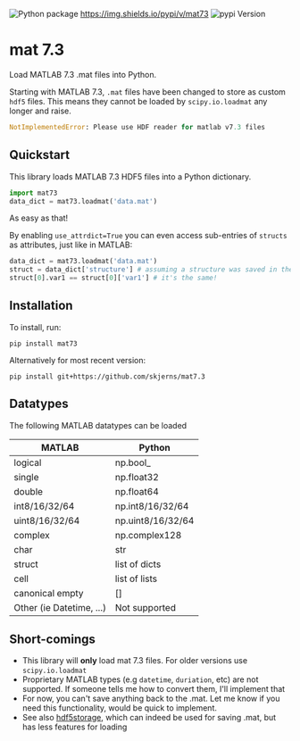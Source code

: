 
![Python package](https://github.com/skjerns/mat7.3/workflows/Python%20package/badge.svg) https://img.shields.io/pypi/v/mat73 ![pypi Version](https://img.shields.io/pypi/v/mat73)

# mat 7.3
Load MATLAB 7.3 .mat files into Python.

Starting with MATLAB 7.3, `.mat` files have been changed to store as custom `hdf5` files.
This means they cannot be loaded by `scipy.io.loadmat` any longer and raise.

```Python
NotImplementedError: Please use HDF reader for matlab v7.3 files
```

## Quickstart

This library loads MATLAB 7.3 HDF5 files into a Python dictionary.

```Python
import mat73
data_dict = mat73.loadmat('data.mat')
```

As easy as that!

By enabling `use_attrdict=True` you can even access sub-entries of `structs` as attributes, just like in MATLAB:

```Python
data_dict = mat73.loadmat('data.mat') 
struct = data_dict['structure'] # assuming a structure was saved in the .mat
struct[0].var1 == struct[0]['var1'] # it's the same!
```


## Installation

To install, run:
```
pip install mat73
```

Alternatively for most recent version:
```
pip install git+https://github.com/skjerns/mat7.3
```

## Datatypes

The following MATLAB datatypes can be loaded

| MATLAB                   | Python            |
|--------------------------|-------------------|
| logical                  | np.bool_          |
| single                   | np.float32        |
| double                   | np.float64        |
| int8/16/32/64            | np.int8/16/32/64  |
| uint8/16/32/64           | np.uint8/16/32/64 |
| complex                  | np.complex128     |
| char                     | str               |
| struct                   | list of dicts     |
| cell                     | list of lists     |
| canonical empty          | []                |
| Other (ie Datetime, ...) | Not supported     |

## Short-comings

- This library will __only__ load mat 7.3 files. For older versions use `scipy.io.loadmat`
- Proprietary MATLAB types (e.g `datetime`, `duriation`, etc) are not supported. If someone tells me how to convert them, I'll implement that
- For now, you can't save anything back to the .mat. Let me know if you need this functionality, would be quick to implement.
- See also [hdf5storage](https://github.com/frejanordsiek/hdf5storage), which can indeed be used for saving .mat, but has less features for loading
